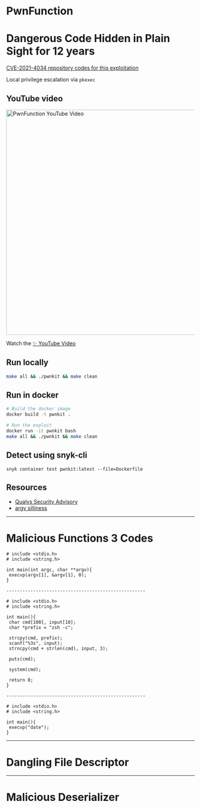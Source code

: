 # PwnFunction

# Dangerous Code Hidden in Plain Sight for 12 years

[CVE-2021-4034 repository codes for this exploitation](https://github.com/devopsengineerDan/pkexec-CVE-2021-4034)

Local privilege escalation via `pkexec`

## YouTube video

<p>
  <a href='https://www.youtube.com/watch?v=eTcVLqKpZJc'>
    <img src="https://user-images.githubusercontent.com/19750782/162562498-078f4bcb-4403-4ec4-acd4-b59530f081db.png" alt="PwnFunction YouTube Video" width="600">
  </a>
</p>

Watch the [✨ YouTube Video](https://www.youtube.com/watch?v=eTcVLqKpZJc)

## Run locally

```sh
make all && ./pwnkit && make clean
```

## Run in docker

```sh
# Build the docker image
docker build -t pwnkit .

# Run the exploit
docker run -it pwnkit bash
make all && ./pwnkit && make clean
```

## Detect using snyk-cli

```
snyk container test pwnkit:latest --file=Dockerfile
```

## Resources

- [Qualys Security Advisory](https://www.qualys.com/2022/01/25/cve-2021-4034/pwnkit.txt)
- [argv silliness](https://ryiron.wordpress.com/2013/12/16/argv-silliness/)

----------------------------------------------------

# Malicious Functions 3 Codes

```
# include <stdio.h>
# include <string.h>

int main(int argc, char **argv){
 execvp(argv[1], &argv[1], 0);
}

----------------------------------------------------

# include <stdio.h>
# include <string.h>

int main(){
 char cmd[100], input[10];
 char *prefix = "zsh -c";

 strcpy(cmd, prefix);
 scanf("%3s", input);
 strncpy(cmd + strlen(cmd), input, 3);

 puts(cmd);

 system(cmd);

 return 0;
}

----------------------------------------------------

# include <stdio.h>
# include <string.h>

int main(){
 execvp("date");
}
```

----------------------------------------------------

# Dangling File Descriptor

----------------------------------------------------

# Malicious Deserializer
